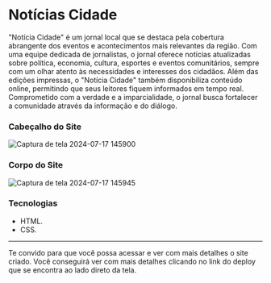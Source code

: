 # Notícias Cidade

"Notícia Cidade" é um jornal local que se destaca pela cobertura abrangente dos eventos e acontecimentos mais relevantes da região. Com uma equipe dedicada de jornalistas, o jornal oferece notícias atualizadas sobre política, economia, cultura, esportes e eventos comunitários, sempre com um olhar atento às necessidades e interesses dos cidadãos. Além das edições impressas, o "Notícia Cidade" também disponibiliza conteúdo online, permitindo que seus leitores fiquem informados em tempo real. Comprometido com a verdade e a imparcialidade, o jornal busca fortalecer a comunidade através da informação e do diálogo.

### Cabeçalho do Site

![Captura de tela 2024-07-17 145900](https://github.com/user-attachments/assets/f22c95b0-d010-416c-89fb-6267746eb3bd)


### Corpo do Site

![Captura de tela 2024-07-17 145945](https://github.com/user-attachments/assets/34586605-e93e-4744-ba84-4182db1fe007)

### Tecnologias
* HTML.
* CSS.

<hr>

Te convido para que você possa acessar e ver com mais detalhes o site criado. Você conseguirá ver com mais detalhes clicando no link do deploy que se encontra ao lado direto da tela. 
